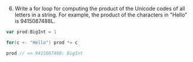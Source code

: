 6. Write a for loop for computing the product of the Unicode codes of all letters in a string. For example, the product of the characters in "Hello" is 9415087488L.

```scala
var prod:BigInt = 1

for(c <- "Hello") prod *= c

prod // => 9415087488: BigInt
```
